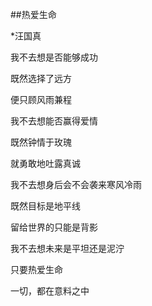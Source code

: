 ##热爱生命  

*汪国真

我不去想是否能够成功

既然选择了远方

便只顾风雨兼程


我不去想能否赢得爱情

既然钟情于玫瑰

就勇敢地吐露真诚


我不去想身后会不会袭来寒风冷雨

既然目标是地平线

留给世界的只能是背影


我不去想未来是平坦还是泥泞

只要热爱生命

一切，都在意料之中
